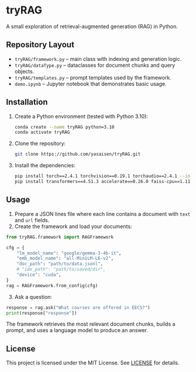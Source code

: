 # tryRAG
A small exploration of retrieval-augmented generation (RAG) in Python.

## Repository Layout

- `tryRAG/framework.py` – main class with indexing and generation logic.
- `tryRAG/dataType.py` – dataclasses for document chunks and query objects.
- `tryRAG/templates.py` – prompt templates used by the framework.
- `demo.ipynb` – Jupyter notebook that demonstrates basic usage.

## Installation
1. Create a Python environment (tested with Python 3.10):
   ```bash
   conda create --name tryRAG python=3.10
   conda activate tryRAG
   ```
2. Clone the repository:
   ```bash
   git clone https://github.com/yasaisen/tryRAG.git
   ```
3. Install the dependencies:
   ```bash
   pip install torch==2.4.1 torchvision==0.19.1 torchaudio==2.4.1 --index-url https://download.pytorch.org/whl/cu121
   pip install transformers==4.51.3 accelerate==0.26.0 faiss-cpu==1.11.0.post1 sentence-transformers==5.0.0
   ```

## Usage

1. Prepare a JSON lines file where each line contains a document with `text` and `url` fields.
2. Create the framework and load your documents:

```python
from tryRAG.framework import RAGFramework

cfg = {
    "lm_model_name": "google/gemma-3-4b-it",
    "emb_model_name": "all-MiniLM-L6-v2",
    "doc_path": "path/to/data.jsonl", 
    # "idx_path": "path/to/saved/dir",
    "device": "cuda",
}
rag = RAGFramework.from_config(cfg)

```

3. Ask a question:

```python
response = rag.ask("What courses are offered in EECS?")
print(response["response"])
```

The framework retrieves the most relevant document chunks, builds a prompt, and
uses a language model to produce an answer.

## License

This project is licensed under the MIT License. See [LICENSE](LICENSE) for details.
